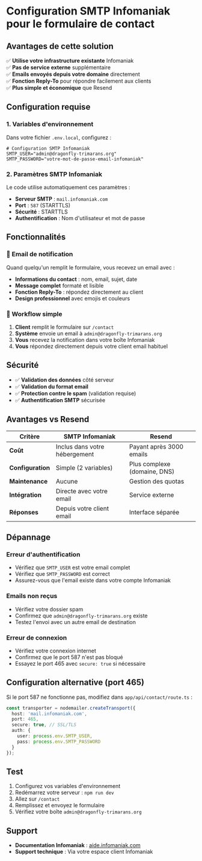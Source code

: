 # Configuration SMTP Infomaniak pour le formulaire de contact

## Avantages de cette solution

✅ **Utilise votre infrastructure existante** Infomaniak  
✅ **Pas de service externe** supplémentaire  
✅ **Emails envoyés depuis votre domaine** directement  
✅ **Fonction Reply-To** pour répondre facilement aux clients  
✅ **Plus simple et économique** que Resend

## Configuration requise

### 1. Variables d'environnement

Dans votre fichier `.env.local`, configurez :

```env
# Configuration SMTP Infomaniak
SMTP_USER="admin@dragonfly-trimarans.org"
SMTP_PASSWORD="votre-mot-de-passe-email-infomaniak"
```

### 2. Paramètres SMTP Infomaniak

Le code utilise automatiquement ces paramètres :

- **Serveur SMTP** : `mail.infomaniak.com`
- **Port** : `587` (STARTTLS)
- **Sécurité** : STARTTLS
- **Authentification** : Nom d'utilisateur et mot de passe

## Fonctionnalités

### 📧 Email de notification

Quand quelqu'un remplit le formulaire, vous recevez un email avec :

- **Informations du contact** : nom, email, sujet, date
- **Message complet** formaté et lisible
- **Fonction Reply-To** : répondez directement au client
- **Design professionnel** avec emojis et couleurs

### 🔄 Workflow simple

1. **Client** remplit le formulaire sur `/contact`
2. **Système** envoie un email à `admin@dragonfly-trimarans.org`
3. **Vous** recevez la notification dans votre boîte Infomaniak
4. **Vous** répondez directement depuis votre client email habituel

## Sécurité

- ✅ **Validation des données** côté serveur
- ✅ **Validation du format email**
- ✅ **Protection contre le spam** (validation requise)
- ✅ **Authentification SMTP** sécurisée

## Avantages vs Resend

| Critère           | SMTP Infomaniak               | Resend                       |
| ----------------- | ----------------------------- | ---------------------------- |
| **Coût**          | Inclus dans votre hébergement | Payant après 3000 emails     |
| **Configuration** | Simple (2 variables)          | Plus complexe (domaine, DNS) |
| **Maintenance**   | Aucune                        | Gestion des quotas           |
| **Intégration**   | Directe avec votre email      | Service externe              |
| **Réponses**      | Depuis votre client email     | Interface séparée            |

## Dépannage

### Erreur d'authentification

- Vérifiez que `SMTP_USER` est votre email complet
- Vérifiez que `SMTP_PASSWORD` est correct
- Assurez-vous que l'email existe dans votre compte Infomaniak

### Emails non reçus

- Vérifiez votre dossier spam
- Confirmez que `admin@dragonfly-trimarans.org` existe
- Testez l'envoi avec un autre email de destination

### Erreur de connexion

- Vérifiez votre connexion internet
- Confirmez que le port 587 n'est pas bloqué
- Essayez le port 465 avec `secure: true` si nécessaire

## Configuration alternative (port 465)

Si le port 587 ne fonctionne pas, modifiez dans `app/api/contact/route.ts` :

```typescript
const transporter = nodemailer.createTransport({
  host: 'mail.infomaniak.com',
  port: 465,
  secure: true, // SSL/TLS
  auth: {
    user: process.env.SMTP_USER,
    pass: process.env.SMTP_PASSWORD
  }
});
```

## Test

1. Configurez vos variables d'environnement
2. Redémarrez votre serveur : `npm run dev`
3. Allez sur `/contact`
4. Remplissez et envoyez le formulaire
5. Vérifiez votre boîte `admin@dragonfly-trimarans.org`

## Support

- **Documentation Infomaniak** : [aide.infomaniak.com](https://aide.infomaniak.com)
- **Support technique** : Via votre espace client Infomaniak
